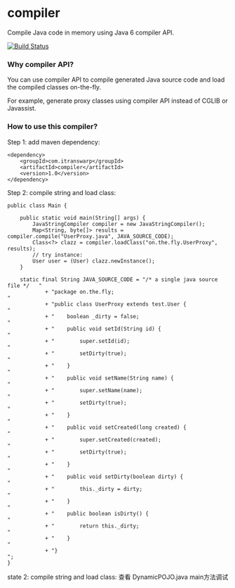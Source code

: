 # compiler

Compile Java code in memory using Java 6 compiler API.

[![Build Status](https://travis-ci.org/michaelliao/compiler.svg?branch=master)](https://travis-ci.org/michaelliao/compiler)

### Why compiler API?

You can use compiler API to compile generated Java source code and load the compiled classes on-the-fly.

For example, generate proxy classes using compiler API instead of CGLIB or Javassist.

### How to use this compiler?

Step 1: add maven dependency:

```
<dependency>
    <groupId>com.itranswarp</groupId>
    <artifactId>compiler</artifactId>
    <version>1.0</version>
</dependency>
```

Step 2: compile string and load class:

```
public class Main {

    public static void main(String[] args) {
        JavaStringCompiler compiler = new JavaStringCompiler();
        Map<String, byte[]> results = compiler.compile("UserProxy.java", JAVA_SOURCE_CODE);
        Class<?> clazz = compiler.loadClass("on.the.fly.UserProxy", results);
        // try instance:
        User user = (User) clazz.newInstance();
    }

    static final String JAVA_SOURCE_CODE = "/* a single java source file */   "
            + "package on.the.fly;                                            "
            + "public class UserProxy extends test.User {                     "
            + "    boolean _dirty = false;                                    "
            + "    public void setId(String id) {                             "
            + "        super.setId(id);                                       "
            + "        setDirty(true);                                        "
            + "    }                                                          "
            + "    public void setName(String name) {                         "
            + "        super.setName(name);                                   "
            + "        setDirty(true);                                        "
            + "    }                                                          "
            + "    public void setCreated(long created) {                     "
            + "        super.setCreated(created);                             "
            + "        setDirty(true);                                        "
            + "    }                                                          "
            + "    public void setDirty(boolean dirty) {                      "
            + "        this._dirty = dirty;                                   "
            + "    }                                                          "
            + "    public boolean isDirty() {                                 "
            + "        return this._dirty;                                    "
            + "    }                                                          "
            + "}                                                              ";
}
```

state  2: compile string and load class:
        查看 DynamicPOJO.java  main方法调试
